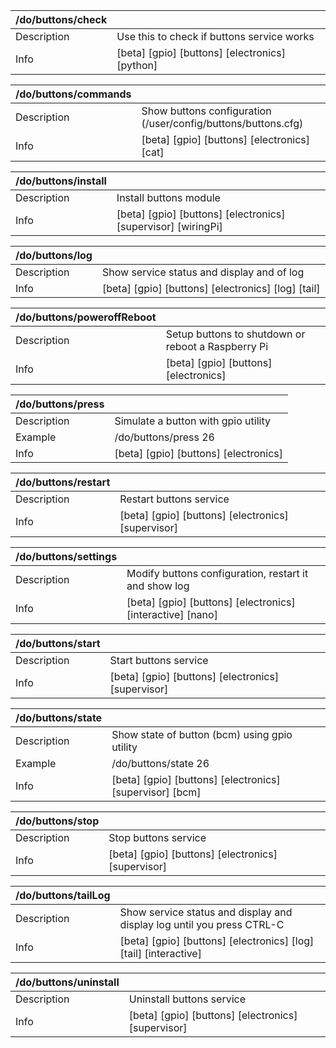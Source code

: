 | /do/buttons/check   |                                                |
|:--------------------|:-----------------------------------------------|
| Description         | Use this to check if buttons service works     |
| Info                | [beta] [gpio] [buttons] [electronics] [python] |

| /do/buttons/commands   |                                                               |
|:-----------------------|:--------------------------------------------------------------|
| Description            | Show buttons configuration (/user/config/buttons/buttons.cfg) |
| Info                   | [beta] [gpio] [buttons] [electronics] [cat]                   |

| /do/buttons/install   |                                                               |
|:----------------------|:--------------------------------------------------------------|
| Description           | Install buttons module                                        |
| Info                  | [beta] [gpio] [buttons] [electronics] [supervisor] [wiringPi] |

| /do/buttons/log   |                                                    |
|:------------------|:---------------------------------------------------|
| Description       | Show service status and display and of log         |
| Info              | [beta] [gpio] [buttons] [electronics] [log] [tail] |

| /do/buttons/poweroffReboot   |                                                    |
|:-----------------------------|:---------------------------------------------------|
| Description                  | Setup buttons to shutdown or reboot a Raspberry Pi |
| Info                         | [beta] [gpio] [buttons] [electronics]              |

| /do/buttons/press   |                                       |
|:--------------------|:--------------------------------------|
| Description         | Simulate a button with gpio utility   |
| Example             | /do/buttons/press 26                  |
| Info                | [beta] [gpio] [buttons] [electronics] |

| /do/buttons/restart   |                                                    |
|:----------------------|:---------------------------------------------------|
| Description           | Restart buttons service                            |
| Info                  | [beta] [gpio] [buttons] [electronics] [supervisor] |

| /do/buttons/settings   |                                                            |
|:-----------------------|:-----------------------------------------------------------|
| Description            | Modify buttons configuration, restart it and show log      |
| Info                   | [beta] [gpio] [buttons] [electronics] [interactive] [nano] |

| /do/buttons/start   |                                                    |
|:--------------------|:---------------------------------------------------|
| Description         | Start buttons service                              |
| Info                | [beta] [gpio] [buttons] [electronics] [supervisor] |

| /do/buttons/state   |                                                          |
|:--------------------|:---------------------------------------------------------|
| Description         | Show state of button (bcm) using gpio utility            |
| Example             | /do/buttons/state 26                                     |
| Info                | [beta] [gpio] [buttons] [electronics] [supervisor] [bcm] |

| /do/buttons/stop   |                                                    |
|:-------------------|:---------------------------------------------------|
| Description        | Stop buttons service                               |
| Info               | [beta] [gpio] [buttons] [electronics] [supervisor] |

| /do/buttons/tailLog   |                                                                        |
|:----------------------|:-----------------------------------------------------------------------|
| Description           | Show service status and display and display log until you press CTRL-C |
| Info                  | [beta] [gpio] [buttons] [electronics] [log] [tail] [interactive]       |

| /do/buttons/uninstall   |                                                    |
|:------------------------|:---------------------------------------------------|
| Description             | Uninstall buttons service                          |
| Info                    | [beta] [gpio] [buttons] [electronics] [supervisor] |


